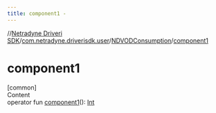 ```yaml
---
title: component1 -
---
```

//[Netradyne Driveri SDK](../../index.md)/[com.netradyne.driverisdk.user](../index.md)/[NDVODConsumption](index.md)/[component1](component1.md)



# component1  
[common]  
Content  
operator fun [component1](component1.md)(): [Int](https://kotlinlang.org/api/latest/jvm/stdlib/kotlin/-int/index.html)  



